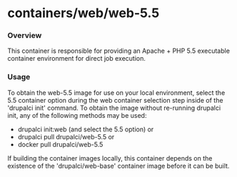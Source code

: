 containers/web/web-5.5
====

### Overview

This container is responsible for providing an Apache + PHP 5.5 executable
container environment for direct job execution.

### Usage

To obtain the web-5.5 image for use on your local environment, select the
5.5 container option during the web container selection step inside of the
'drupalci init' command.  To obtain the image without re-running drupalci init,
any of the following methods may be used:
- drupalci init:web (and select the 5.5 option)
  or
- drupalci pull drupalci/web-5.5
  or
- docker pull drupalci/web-5.5

If building the container images locally, this container depends on the
existence of the 'drupalci/web-base' container image before it can be built.
